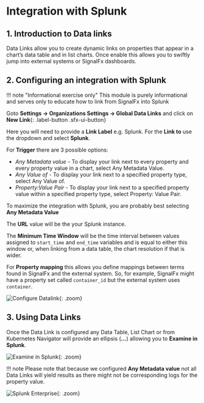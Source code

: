 # Integration with Splunk

## 1. Introduction to Data links

Data Links allow you to create dynamic links on properties that appear in a chart’s data table and in list charts. Once enable this allows you to swiftly jump into external systems or SignalFx dashboards.

## 2. Configuring an integration with Splunk

!!! note "Informational exercise only"
    This module is purely informational and serves only to educate how to link from SignalFx into Splunk

Goto **Settings → Organizations Settings → Global Data Links** and click on **New Link**{: .label-button .sfx-ui-button}

Here you will need to provide a **Link Label** e.g. Splunk. For the **Link to** use the dropdown and select **Splunk**.

For **Trigger** there are 3 possible options:

* _Any Metadata value_ - To display your link next to every property and every property value in a chart, select Any Metadata Value.
* _Any Value of_ - To display your link next to a specified property type, select Any Value of.
* _Property:Value Pair_ - To display your link next to a specified property value within a specified property type, select Property: Value Pair.

To maximize the integration with Splunk, you are probably best selecting **Any Metadata Value**

The **URL** value will be the your Splunk instance.

The **Minimum Time Window** will be the time interval between values assigned to `start_time` and `end_time` variables and is equal to either this window or, when linking from a data table, the chart resolution if that is wider.

For **Property mapping** this allows you define mappings between terms found in SignalFx and the external system. So, for example, SignalFx might have a property set called `container_id` but the external system uses `container`.

![Configure Datalink](../../images/dashboards/configure-datalink.png){: .zoom}

## 3. Using Data Links

Once the Data Link is configured any Data Table, List Chart or from Kubernetes Navigator will provide an ellipsis (***...***) allowing you to **Examine in Splunk**.

![Examine in Splunk](../../images/dashboards/examine-in-splunk.png){: .zoom}

!!! note
    Please note that because we configured **Any Metadata value** not all Data Links will yield results as there might not be corresponding logs for the property value.

![Splunk Enterprise](../../images/dashboards/splunk-enterprise.png){: .zoom}
